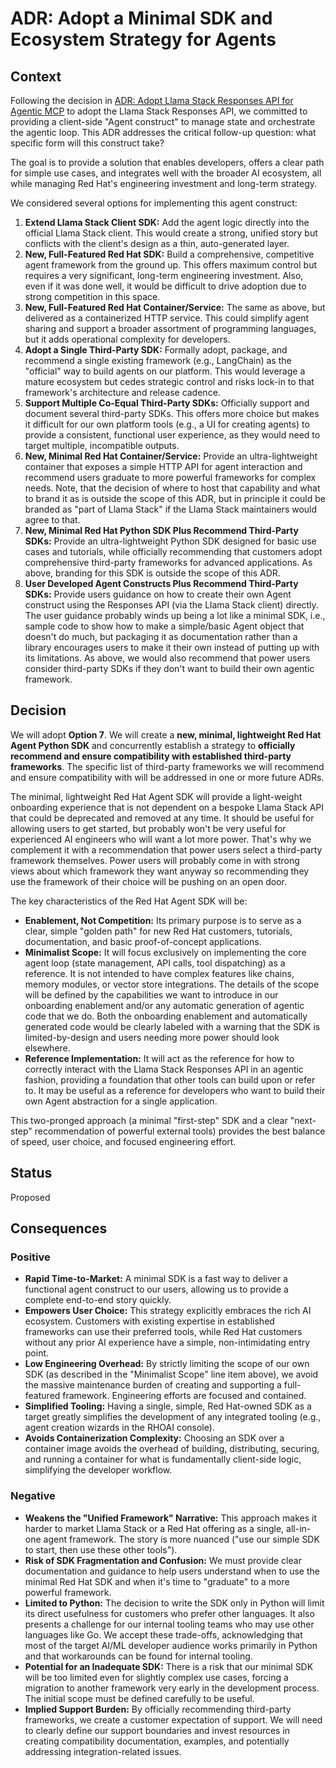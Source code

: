 # ADR: Adopt a Minimal SDK and Ecosystem Strategy for Agents

## Context

Following the decision in [ADR: Adopt Llama Stack Responses API for Agentic MCP](https://github.com/opendatahub-io/agents/pull/1) to adopt the Llama Stack Responses API, we committed to providing a client-side "Agent construct" to manage state and orchestrate the agentic loop. This ADR addresses the critical follow-up question: what specific form will this construct take?

The goal is to provide a solution that enables developers, offers a clear path for simple use cases, and integrates well with the broader AI ecosystem, all while managing Red Hat's engineering investment and long-term strategy.

We considered several options for implementing this agent construct:

1. **Extend Llama Stack Client SDK:** Add the agent logic directly into the official Llama Stack client. This would create a strong, unified story but conflicts with the client's design as a thin, auto-generated layer.
2. **New, Full-Featured Red Hat SDK:** Build a comprehensive, competitive agent framework from the ground up. This offers maximum control but requires a very significant, long-term engineering investment. Also, even if it was done well, it would be difficult to drive adoption due to strong competition in this space.
3. **New, Full-Featured Red Hat Container/Service:** The same as above, but delivered as a containerized HTTP service. This could simplify agent sharing and support a broader assortment of programming languages, but it adds operational complexity for developers.
4. **Adopt a Single Third-Party SDK:** Formally adopt, package, and recommend a single existing framework (e.g., LangChain) as the "official" way to build agents on our platform. This would leverage a mature ecosystem but cedes strategic control and risks lock-in to that framework's architecture and release cadence.
5. **Support Multiple Co-Equal Third-Party SDKs:** Officially support and document several third-party SDKs. This offers more choice but makes it difficult for our own platform tools (e.g., a UI for creating agents) to provide a consistent, functional user experience, as they would need to target multiple, incompatible outputs.
6. **New, Minimal Red Hat Container/Service:** Provide an ultra-lightweight container that exposes a simple HTTP API for agent interaction and recommend users graduate to more powerful frameworks for complex needs.  Note, that the decision of where to host that capability and what to brand it as is outside the scope of this ADR, but in principle it could be branded as "part of Llama Stack" if the Llama Stack maintainers would agree to that.
7. **New, Minimal Red Hat Python SDK Plus Recommend Third-Party SDKs:** Provide an ultra-lightweight Python SDK designed for basic use cases and tutorials, while officially recommending that customers adopt comprehensive third-party frameworks for advanced applications.  As above, branding for this SDK is outside the scope of this ADR.
8. **User Developed Agent Constructs Plus Recommend Third-Party SDKs:** Provide users guidance on how to create their own Agent construct using the Responses API (via the Llama Stack client) directly.  The user guidance probably winds up being a lot like a minimal SDK, i.e., sample code to show how to make a simple/basic Agent object that doesn't do much, but packaging it as documentation rather than a library encourages users to make it their own instead of putting up with its limitations.  As above, we would also recommend that power users consider third-party SDKs if they don't want to build their own agentic framework.

## Decision

We will adopt **Option 7**. We will create a **new, minimal, lightweight Red Hat Agent Python SDK** and concurrently establish a strategy to **officially recommend and ensure compatibility with established third-party frameworks**.  The specific list of third-party frameworks we will recommend and ensure compatibility with will be addressed in one or more future ADRs.

The minimal, lightweight Red Hat Agent SDK will provide a light-weight onboarding experience that is not dependent on a bespoke Llama Stack API that could be deprecated and removed at any time. It should be useful for allowing users to get started, but probably won't be very useful for experienced AI engineers who will want a lot more power.  That's why we complement it with a recommendation that power users select a third-party framework themselves.  Power users will probably come in with strong views about which framework they want anyway so recommending they use the framework of their choice will be pushing on an open door.

The key characteristics of the Red Hat Agent SDK will be:

* **Enablement, Not Competition:** Its primary purpose is to serve as a clear, simple "golden path" for new Red Hat customers, tutorials, documentation, and basic proof-of-concept applications.
* **Minimalist Scope:** It will focus exclusively on implementing the core agent loop (state management, API calls, tool dispatching) as a reference. It is not intended to have complex features like chains, memory modules, or vector store integrations.  The details of the scope will be defined by the capabilities we want to introduce in our onboarding enablement and/or any automatic generation of agentic code that we do.  Both the onboarding enablement and automatically generated code would be clearly labeled with a warning that the SDK is limited-by-design and users needing more power should look elsewhere.
* **Reference Implementation:** It will act as the reference for how to correctly interact with the Llama Stack Responses API in an agentic fashion, providing a foundation that other tools can build upon or refer to.  It may be useful as a reference for developers who want to build their own Agent abstraction for a single application.

This two-pronged approach (a minimal "first-step" SDK and a clear "next-step" recommendation of powerful external tools) provides the best balance of speed, user choice, and focused engineering effort.

## Status

Proposed

## Consequences

### Positive

* **Rapid Time-to-Market:** A minimal SDK is a fast way to deliver a functional agent construct to our users, allowing us to provide a complete end-to-end story quickly.
* **Empowers User Choice:** This strategy explicitly embraces the rich AI ecosystem. Customers with existing expertise in established frameworks can use their preferred tools, while Red Hat customers without any prior AI experience have a simple, non-intimidating entry point.
* **Low Engineering Overhead:** By strictly limiting the scope of our own SDK (as described in the "Minimalist Scope" line item above), we avoid the massive maintenance burden of creating and supporting a full-featured framework. Engineering efforts are focused and contained.
* **Simplified Tooling:** Having a single, simple, Red Hat-owned SDK as a target greatly simplifies the development of any integrated tooling (e.g., agent creation wizards in the RHOAI console).
* **Avoids Containerization Complexity:** Choosing an SDK over a container image avoids the overhead of building, distributing, securing, and running a container for what is fundamentally client-side logic, simplifying the developer workflow.

### Negative

* **Weakens the "Unified Framework" Narrative:** This approach makes it harder to market Llama Stack or a Red Hat offering as a single, all-in-one agent framework. The story is more nuanced ("use our simple SDK to start, then use these other tools").
* **Risk of SDK Fragmentation and Confusion:** We must provide clear documentation and guidance to help users understand when to use the minimal Red Hat SDK and when it's time to "graduate" to a more powerful framework.
* **Limited to Python:** The decision to write the SDK only in Python will limit its direct usefulness for customers who prefer other languages. It also presents a challenge for our internal tooling teams who may use other languages like Go. We accept these trade-offs, acknowledging that most of the target AI/ML developer audience works primarily in Python and that workarounds can be found for internal tooling.
* **Potential for an Inadequate SDK:** There is a risk that our minimal SDK will be too limited even for slightly complex use cases, forcing a migration to another framework very early in the development process. The initial scope must be defined carefully to be useful.
* **Implied Support Burden:** By officially recommending third-party frameworks, we create a customer expectation of support. We will need to clearly define our support boundaries and invest resources in creating compatibility documentation, examples, and potentially addressing integration-related issues.
